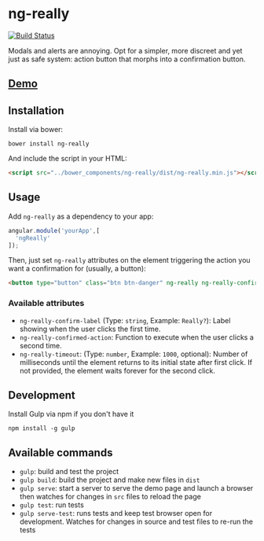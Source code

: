 # ng-really

[![Build Status](https://travis-ci.org/frankie567/ng-really.svg?branch=master)](https://travis-ci.org/frankie567/ng-really)

Modals and alerts are annoying. Opt for a simpler, more discreet and yet just as safe system: action button that morphs into a confirmation button.

## [Demo](https://frankie567.github.io/ng-really/demo/demo.html)

## Installation

Install via bower:

```shell
bower install ng-really
```

And include the script in your HTML:

```html
<script src="../bower_components/ng-really/dist/ng-really.min.js"></script>
```

## Usage

Add `ng-really` as a dependency to your app:

```javascript
angular.module('yourApp',[
  'ngReally'
]);
```

Then, just set `ng-really` attributes on the element triggering the action you want a confirmation for (usually, a button):

```html
<button type="button" class="btn btn-danger" ng-really ng-really-confirm-label="Really?" ng-really-confirmed-action="confirmedAction()" ng-really-timeout="1000">Delete</button>
```

### Available attributes

* `ng-really-confirm-label` (Type: `string`, Example: `Really?`): Label showing when the user clicks the first time.
* `ng-really-confirmed-action`: Function to execute when the user clicks a second time.
* `ng-really-timeout`: (Type: `number`, Example: `1000`, optional): Number of milliseconds until the element returns to its initial state after first click. If not provided, the element waits forever for the second click.

## Development

Install Gulp via npm if you don't have it
```shell
npm install -g gulp
```

## Available commands

* `gulp`: build and test the project
* `gulp build`: build the project and make new files in `dist`
* `gulp serve`: start a server to serve the demo page and launch a browser then watches for changes in `src` files to reload the page
* `gulp test`: run tests
* `gulp serve-test`: runs tests and keep test browser open for development. Watches for changes in source and test files to re-run the tests
